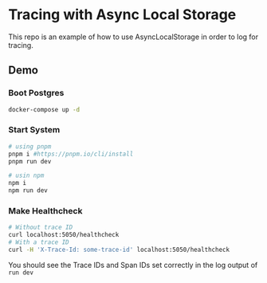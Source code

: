 # Tracing with Async Local Storage

This repo is an example of how to use AsyncLocalStorage in order
to log for tracing.

## Demo

### Boot Postgres

```sh
docker-compose up -d
```

### Start System

```sh
# using pnpm
pnpm i #https://pnpm.io/cli/install
pnpm run dev

# usin npm
npm i
npm run dev
```

### Make Healthcheck

```sh
# Without trace ID
curl localhost:5050/healthcheck
# With a trace ID
curl -H 'X-Trace-Id: some-trace-id' localhost:5050/healthcheck
```

You should see the Trace IDs and Span IDs set correctly in the log output of `run dev`

